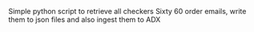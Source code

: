Simple python script to retrieve all checkers Sixty 60 order emails, write them to json files and also ingest them to ADX

